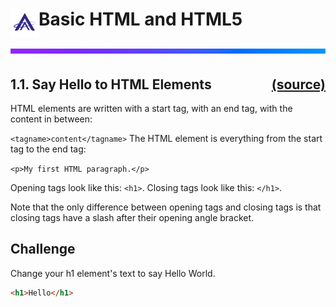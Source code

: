 <!-- LOGO and Header -->
<div>
    <img align="left" src="../src/images/logo.png" width="45">
    <h1 style="border-bottom: none">
        Basic HTML and HTML5 <img src="../src/images/purple_divider.png">
    </h1>
</div>

<h2>1.1. Say Hello to HTML Elements <a style="float:right" href="www.google.com">(source)</a></h2>

HTML elements are written with a start tag, with an end tag, with the content in between:

`<tagname>content</tagname>` The HTML element is everything from the start tag to the end tag:

`<p>My first HTML paragraph.</p>`

Opening tags look like this: `<h1>`. Closing tags look like this: `</h1>`.

Note that the only difference between opening tags and closing tags is that closing tags have a slash after their opening angle bracket.



<h2>Challenge</h2>

Change your h1 element's text to say Hello World.

```html
<h1>Hello</h1>
```